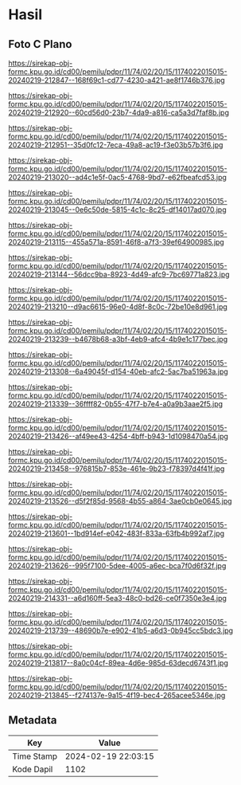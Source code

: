 # Hasil

## Foto C Plano

https://sirekap-obj-formc.kpu.go.id/cd00/pemilu/pdpr/11/74/02/20/15/1174022015015-20240219-212847--168f69c1-cd77-4230-a421-ae8f1746b376.jpg

https://sirekap-obj-formc.kpu.go.id/cd00/pemilu/pdpr/11/74/02/20/15/1174022015015-20240219-212920--60cd56d0-23b7-4da9-a816-ca5a3d7faf8b.jpg

https://sirekap-obj-formc.kpu.go.id/cd00/pemilu/pdpr/11/74/02/20/15/1174022015015-20240219-212951--35d0fc12-7eca-49a8-ac19-f3e03b57b3f6.jpg

https://sirekap-obj-formc.kpu.go.id/cd00/pemilu/pdpr/11/74/02/20/15/1174022015015-20240219-213020--ad4c1e5f-0ac5-4768-9bd7-e62fbeafcd53.jpg

https://sirekap-obj-formc.kpu.go.id/cd00/pemilu/pdpr/11/74/02/20/15/1174022015015-20240219-213045--0e6c50de-5815-4c1c-8c25-df14017ad070.jpg

https://sirekap-obj-formc.kpu.go.id/cd00/pemilu/pdpr/11/74/02/20/15/1174022015015-20240219-213115--455a571a-8591-46f8-a7f3-39ef64900985.jpg

https://sirekap-obj-formc.kpu.go.id/cd00/pemilu/pdpr/11/74/02/20/15/1174022015015-20240219-213144--56dcc9ba-8923-4d49-afc9-7bc69771a823.jpg

https://sirekap-obj-formc.kpu.go.id/cd00/pemilu/pdpr/11/74/02/20/15/1174022015015-20240219-213210--d9ac6615-96e0-4d8f-8c0c-72be10e8d961.jpg

https://sirekap-obj-formc.kpu.go.id/cd00/pemilu/pdpr/11/74/02/20/15/1174022015015-20240219-213239--b4678b68-a3bf-4eb9-afc4-4b9e1c177bec.jpg

https://sirekap-obj-formc.kpu.go.id/cd00/pemilu/pdpr/11/74/02/20/15/1174022015015-20240219-213308--6a49045f-d154-40eb-afc2-5ac7ba51963a.jpg

https://sirekap-obj-formc.kpu.go.id/cd00/pemilu/pdpr/11/74/02/20/15/1174022015015-20240219-213339--36ffff82-0b55-47f7-b7e4-a0a9b3aae2f5.jpg

https://sirekap-obj-formc.kpu.go.id/cd00/pemilu/pdpr/11/74/02/20/15/1174022015015-20240219-213426--af49ee43-4254-4bff-b943-1d1098470a54.jpg

https://sirekap-obj-formc.kpu.go.id/cd00/pemilu/pdpr/11/74/02/20/15/1174022015015-20240219-213458--976815b7-853e-461e-9b23-f78397d4f41f.jpg

https://sirekap-obj-formc.kpu.go.id/cd00/pemilu/pdpr/11/74/02/20/15/1174022015015-20240219-213526--d5f2f85d-9568-4b55-a864-3ae0cb0e0645.jpg

https://sirekap-obj-formc.kpu.go.id/cd00/pemilu/pdpr/11/74/02/20/15/1174022015015-20240219-213601--1bd914ef-e042-483f-833a-63fb4b992af7.jpg

https://sirekap-obj-formc.kpu.go.id/cd00/pemilu/pdpr/11/74/02/20/15/1174022015015-20240219-213626--995f7100-5dee-4005-a6ec-bca7f0d6f32f.jpg

https://sirekap-obj-formc.kpu.go.id/cd00/pemilu/pdpr/11/74/02/20/15/1174022015015-20240219-214331--a6d160ff-5ea3-48c0-bd26-ce0f7350e3e4.jpg

https://sirekap-obj-formc.kpu.go.id/cd00/pemilu/pdpr/11/74/02/20/15/1174022015015-20240219-213739--48690b7e-e902-41b5-a6d3-0b945cc5bdc3.jpg

https://sirekap-obj-formc.kpu.go.id/cd00/pemilu/pdpr/11/74/02/20/15/1174022015015-20240219-213817--8a0c04cf-89ea-4d6e-985d-63decd6743f1.jpg

https://sirekap-obj-formc.kpu.go.id/cd00/pemilu/pdpr/11/74/02/20/15/1174022015015-20240219-213845--f274137e-9a15-4f19-bec4-265acee5346e.jpg


## Metadata

| Key        | Value               |
| ---------- | ------------------- |
| Time Stamp | 2024-02-19 22:03:15 |
| Kode Dapil | 1102                |



